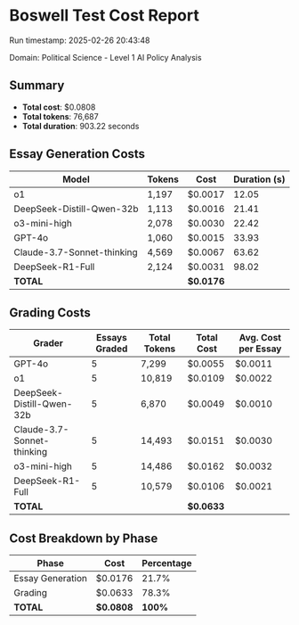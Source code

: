 # Boswell Test Cost Report

Run timestamp: 2025-02-26 20:43:48

Domain: Political Science - Level 1 AI Policy Analysis

## Summary

- **Total cost**: $0.0808
- **Total tokens**: 76,687
- **Total duration**: 903.22 seconds

## Essay Generation Costs

| Model | Tokens | Cost | Duration (s) |
|-------|--------|------|--------------|
| o1 | 1,197 | $0.0017 | 12.05 |
| DeepSeek-Distill-Qwen-32b | 1,113 | $0.0016 | 21.41 |
| o3-mini-high | 2,078 | $0.0030 | 22.42 |
| GPT-4o | 1,060 | $0.0015 | 33.93 |
| Claude-3.7-Sonnet-thinking | 4,569 | $0.0067 | 63.62 |
| DeepSeek-R1-Full | 2,124 | $0.0031 | 98.02 |
| **TOTAL** | | **$0.0176** | |

## Grading Costs

| Grader | Essays Graded | Total Tokens | Total Cost | Avg. Cost per Essay |
|--------|---------------|--------------|------------|---------------------|
| GPT-4o | 5 | 7,299 | $0.0055 | $0.0011 |
| o1 | 5 | 10,819 | $0.0109 | $0.0022 |
| DeepSeek-Distill-Qwen-32b | 5 | 6,870 | $0.0049 | $0.0010 |
| Claude-3.7-Sonnet-thinking | 5 | 14,493 | $0.0151 | $0.0030 |
| o3-mini-high | 5 | 14,486 | $0.0162 | $0.0032 |
| DeepSeek-R1-Full | 5 | 10,579 | $0.0106 | $0.0021 |
| **TOTAL** | | | **$0.0633** | |

## Cost Breakdown by Phase

| Phase | Cost | Percentage |
|-------|------|------------|
| Essay Generation | $0.0176 | 21.7% |
| Grading | $0.0633 | 78.3% |
| **TOTAL** | **$0.0808** | **100%** |